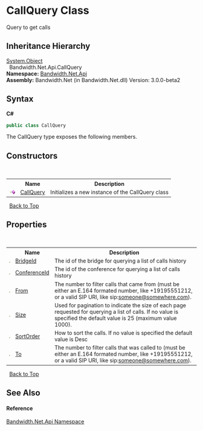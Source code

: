 ﻿# CallQuery Class
 

Query to get calls


## Inheritance Hierarchy
<a href="http://msdn2.microsoft.com/en-us/library/e5kfa45b" target="_blank">System.Object</a><br />&nbsp;&nbsp;Bandwidth.Net.Api.CallQuery<br />
**Namespace:**&nbsp;<a href ="N_Bandwidth_Net_Api.md">Bandwidth.Net.Api</a><br />**Assembly:**&nbsp;Bandwidth.Net (in Bandwidth.Net.dll) Version: 3.0.0-beta2

## Syntax

**C#**<br />
``` C#
public class CallQuery
```

The CallQuery type exposes the following members.


## Constructors
&nbsp;<table><tr><th></th><th>Name</th><th>Description</th></tr><tr><td>![Public method](media/pubmethod.gif "Public method")</td><td><a href ="M_Bandwidth_Net_Api_CallQuery__ctor.md">CallQuery</a></td><td>
Initializes a new instance of the CallQuery class</td></tr></table>&nbsp;
<a href="#callquery-class">Back to Top</a>

## Properties
&nbsp;<table><tr><th></th><th>Name</th><th>Description</th></tr><tr><td>![Public property](media/pubproperty.gif "Public property")</td><td><a href ="P_Bandwidth_Net_Api_CallQuery_BridgeId.md">BridgeId</a></td><td>
The id of the bridge for querying a list of calls history</td></tr><tr><td>![Public property](media/pubproperty.gif "Public property")</td><td><a href ="P_Bandwidth_Net_Api_CallQuery_ConferenceId.md">ConferenceId</a></td><td>
The id of the conference for querying a list of calls history</td></tr><tr><td>![Public property](media/pubproperty.gif "Public property")</td><td><a href ="P_Bandwidth_Net_Api_CallQuery_From.md">From</a></td><td>
The number to filter calls that came from (must be either an E.164 formated number, like +19195551212, or a valid SIP URI, like sip:someone@somewhere.com).</td></tr><tr><td>![Public property](media/pubproperty.gif "Public property")</td><td><a href ="P_Bandwidth_Net_Api_CallQuery_Size.md">Size</a></td><td>
Used for pagination to indicate the size of each page requested for querying a list of calls. If no value is specified the default value is 25 (maximum value 1000).</td></tr><tr><td>![Public property](media/pubproperty.gif "Public property")</td><td><a href ="P_Bandwidth_Net_Api_CallQuery_SortOrder.md">SortOrder</a></td><td>
How to sort the calls. If no value is specified the default value is Desc</td></tr><tr><td>![Public property](media/pubproperty.gif "Public property")</td><td><a href ="P_Bandwidth_Net_Api_CallQuery_To.md">To</a></td><td>
The number to filter calls that was called to (must be either an E.164 formated number, like +19195551212, or a valid SIP URI, like sip:someone@somewhere.com).</td></tr></table>&nbsp;
<a href="#callquery-class">Back to Top</a>

## See Also


#### Reference
<a href ="N_Bandwidth_Net_Api.md">Bandwidth.Net.Api Namespace</a><br />